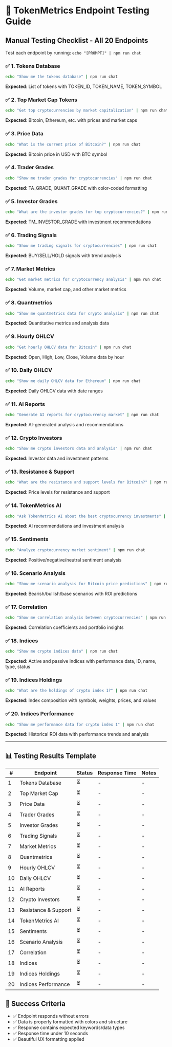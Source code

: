 # 🚀 TokenMetrics Endpoint Testing Guide

## Manual Testing Checklist - All 20 Endpoints

Test each endpoint by running: `echo "[PROMPT]" | npm run chat`

### ✅ **1. Tokens Database**
```bash
echo "Show me the tokens database" | npm run chat
```
**Expected**: List of tokens with TOKEN_ID, TOKEN_NAME, TOKEN_SYMBOL

### ✅ **2. Top Market Cap Tokens** 
```bash
echo "Get top cryptocurrencies by market capitalization" | npm run chat
```
**Expected**: Bitcoin, Ethereum, etc. with prices and market caps

### ✅ **3. Price Data**
```bash
echo "What is the current price of Bitcoin?" | npm run chat
```
**Expected**: Bitcoin price in USD with BTC symbol

### ✅ **4. Trader Grades**
```bash
echo "Show me trader grades for cryptocurrencies" | npm run chat
```
**Expected**: TA_GRADE, QUANT_GRADE with color-coded formatting

### ✅ **5. Investor Grades**
```bash
echo "What are the investor grades for top cryptocurrencies?" | npm run chat
```
**Expected**: TM_INVESTOR_GRADE with investment recommendations

### ✅ **6. Trading Signals**
```bash
echo "Show me trading signals for cryptocurrencies" | npm run chat
```
**Expected**: BUY/SELL/HOLD signals with trend analysis

### ✅ **7. Market Metrics**
```bash
echo "Get market metrics for cryptocurrency analysis" | npm run chat
```
**Expected**: Volume, market cap, and other market metrics

### ✅ **8. Quantmetrics**
```bash
echo "Show me quantmetrics data for crypto analysis" | npm run chat
```
**Expected**: Quantitative metrics and analysis data

### ✅ **9. Hourly OHLCV**
```bash
echo "Get hourly OHLCV data for Bitcoin" | npm run chat
```
**Expected**: Open, High, Low, Close, Volume data by hour

### ✅ **10. Daily OHLCV**
```bash
echo "Show me daily OHLCV data for Ethereum" | npm run chat
```
**Expected**: Daily OHLCV data with date ranges

### ✅ **11. AI Reports**
```bash
echo "Generate AI reports for cryptocurrency market" | npm run chat
```
**Expected**: AI-generated analysis and recommendations

### ✅ **12. Crypto Investors**
```bash
echo "Show me crypto investors data and analysis" | npm run chat
```
**Expected**: Investor data and investment patterns

### ✅ **13. Resistance & Support**
```bash
echo "What are the resistance and support levels for Bitcoin?" | npm run chat
```
**Expected**: Price levels for resistance and support

### ✅ **14. TokenMetrics AI**
```bash
echo "Ask TokenMetrics AI about the best cryptocurrency investments" | npm run chat
```
**Expected**: AI recommendations and investment analysis

### ✅ **15. Sentiments**
```bash
echo "Analyze cryptocurrency market sentiment" | npm run chat
```
**Expected**: Positive/negative/neutral sentiment analysis

### ✅ **16. Scenario Analysis**
```bash
echo "Show me scenario analysis for Bitcoin price predictions" | npm run chat
```
**Expected**: Bearish/bullish/base scenarios with ROI predictions

### ✅ **17. Correlation**
```bash
echo "Show me correlation analysis between cryptocurrencies" | npm run chat
```
**Expected**: Correlation coefficients and portfolio insights

### ✅ **18. Indices**
```bash
echo "Show me crypto indices data" | npm run chat
```
**Expected**: Active and passive indices with performance data, ID, name, type, status

### ✅ **19. Indices Holdings**
```bash
echo "What are the holdings of crypto index 1?" | npm run chat
```
**Expected**: Index composition with symbols, weights, prices, and values

### ✅ **20. Indices Performance**
```bash
echo "Show me performance data for crypto index 1" | npm run chat
```
**Expected**: Historical ROI data with performance trends and analysis

---

## 📊 Testing Results Template

| # | Endpoint | Status | Response Time | Notes |
|---|----------|--------|---------------|-------|
| 1 | Tokens Database | ⏳ | - | - |
| 2 | Top Market Cap | ⏳ | - | - |
| 3 | Price Data | ⏳ | - | - |
| 4 | Trader Grades | ⏳ | - | - |
| 5 | Investor Grades | ⏳ | - | - |
| 6 | Trading Signals | ⏳ | - | - |
| 7 | Market Metrics | ⏳ | - | - |
| 8 | Quantmetrics | ⏳ | - | - |
| 9 | Hourly OHLCV | ⏳ | - | - |
| 10 | Daily OHLCV | ⏳ | - | - |
| 11 | AI Reports | ⏳ | - | - |
| 12 | Crypto Investors | ⏳ | - | - |
| 13 | Resistance & Support | ⏳ | - | - |
| 14 | TokenMetrics AI | ⏳ | - | - |
| 15 | Sentiments | ⏳ | - | - |
| 16 | Scenario Analysis | ⏳ | - | - |
| 17 | Correlation | ⏳ | - | - |
| 18 | Indices | ⏳ | - | - |
| 19 | Indices Holdings | ⏳ | - | - |
| 20 | Indices Performance | ⏳ | - | - |

## 🎯 Success Criteria
- ✅ Endpoint responds without errors
- ✅ Data is properly formatted with colors and structure
- ✅ Response contains expected keywords/data types
- ✅ Response time under 10 seconds
- ✅ Beautiful UX formatting applied 